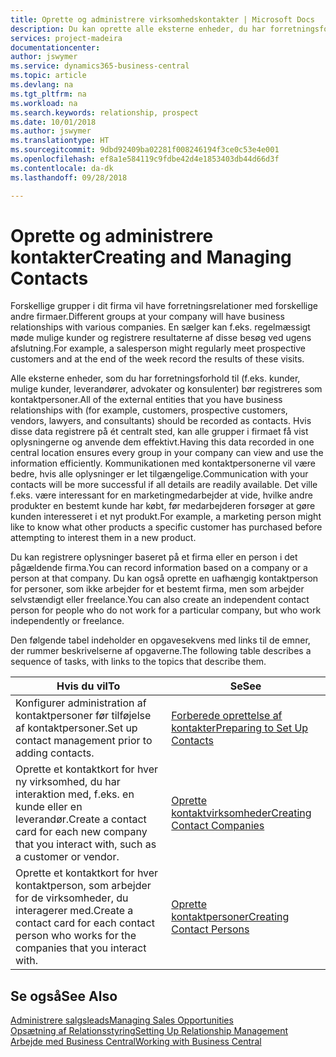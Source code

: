 ```yaml
---
title: Oprette og administrere virksomhedskontakter | Microsoft Docs
description: Du kan oprette alle eksterne enheder, du har forretningsforhold til (f.eks. kundeemner, debitorer, kreditorer og konsulenter) som kontaktpersoner.
services: project-madeira
documentationcenter: 
author: jswymer
ms.service: dynamics365-business-central
ms.topic: article
ms.devlang: na
ms.tgt_pltfrm: na
ms.workload: na
ms.search.keywords: relationship, prospect
ms.date: 10/01/2018
ms.author: jswymer
ms.translationtype: HT
ms.sourcegitcommit: 9dbd92409ba02281f008246194f3ce0c53e4e001
ms.openlocfilehash: ef8a1e584119c9fdbe42d4e1853403db44d66d3f
ms.contentlocale: da-dk
ms.lasthandoff: 09/28/2018

---
```

# <a name="creating-and-managing-contacts"></a><span data-ttu-id="0697a-103">Oprette og administrere kontakter</span><span class="sxs-lookup"><span data-stu-id="0697a-103">Creating and Managing Contacts</span></span>
<span data-ttu-id="0697a-104">Forskellige grupper i dit firma vil have forretningsrelationer med forskellige andre firmaer.</span><span class="sxs-lookup"><span data-stu-id="0697a-104">Different groups at your company will have business relationships with various companies.</span></span> <span data-ttu-id="0697a-105">En sælger kan f.eks. regelmæssigt møde mulige kunder og registrere resultaterne af disse besøg ved ugens afslutning.</span><span class="sxs-lookup"><span data-stu-id="0697a-105">For example, a salesperson might regularly meet prospective customers and at the end of the week record the results of these visits.</span></span>

<span data-ttu-id="0697a-106">Alle eksterne enheder, som du har forretningsforhold til (f.eks. kunder, mulige kunder, leverandører, advokater og konsulenter) bør registreres som kontaktpersoner.</span><span class="sxs-lookup"><span data-stu-id="0697a-106">All of the external entities that you have business relationships with (for example, customers, prospective customers, vendors, lawyers, and consultants) should be recorded as contacts.</span></span> <span data-ttu-id="0697a-107">Hvis disse data registrere på ét centralt sted, kan alle grupper i firmaet få vist oplysningerne og anvende dem effektivt.</span><span class="sxs-lookup"><span data-stu-id="0697a-107">Having this data recorded in one central location ensures every group in your company can view and use the information efficiently.</span></span> <span data-ttu-id="0697a-108">Kommunikationen med kontaktpersonerne vil være bedre, hvis alle oplysninger er let tilgængelige.</span><span class="sxs-lookup"><span data-stu-id="0697a-108">Communication with your contacts will be more successful if all details are readily available.</span></span> <span data-ttu-id="0697a-109">Det ville f.eks. være interessant for en marketingmedarbejder at vide, hvilke andre produkter en bestemt kunde har købt, før medarbejderen forsøger at gøre kunden interesseret i et nyt produkt.</span><span class="sxs-lookup"><span data-stu-id="0697a-109">For example, a marketing person might like to know what other products a specific customer has purchased before attempting to interest them in a new product.</span></span>

<span data-ttu-id="0697a-110">Du kan registrere oplysninger baseret på et firma eller en person i det pågældende firma.</span><span class="sxs-lookup"><span data-stu-id="0697a-110">You can record information based on a company or a person at that company.</span></span> <span data-ttu-id="0697a-111">Du kan også oprette en uafhængig kontaktperson for personer, som ikke arbejder for et bestemt firma, men som arbejder selvstændigt eller freelance.</span><span class="sxs-lookup"><span data-stu-id="0697a-111">You can also create an independent contact person for people who do not work for a particular company, but who work independently or freelance.</span></span>

<span data-ttu-id="0697a-112">Den følgende tabel indeholder en opgavesekvens med links til de emner, der rummer beskrivelserne af opgaverne.</span><span class="sxs-lookup"><span data-stu-id="0697a-112">The following table describes a sequence of tasks, with links to the topics that describe them.</span></span>

| <span data-ttu-id="0697a-113">Hvis du vil</span><span class="sxs-lookup"><span data-stu-id="0697a-113">To</span></span> | <span data-ttu-id="0697a-114">Se</span><span class="sxs-lookup"><span data-stu-id="0697a-114">See</span></span> |
| --- | --- |
| <span data-ttu-id="0697a-115">Konfigurer administration af kontaktpersoner før tilføjelse af kontaktpersoner.</span><span class="sxs-lookup"><span data-stu-id="0697a-115">Set up contact management prior to adding contacts.</span></span> |[<span data-ttu-id="0697a-116">Forberede oprettelse af kontakter</span><span class="sxs-lookup"><span data-stu-id="0697a-116">Preparing to Set Up Contacts</span></span>](marketing-setup-contacts.md) |
| <span data-ttu-id="0697a-117">Oprette et kontaktkort for hver ny virksomhed, du har interaktion med, f.eks. en kunde eller en leverandør.</span><span class="sxs-lookup"><span data-stu-id="0697a-117">Create a contact card for each new company that you interact with, such as a customer or vendor.</span></span> |[<span data-ttu-id="0697a-118">Oprette kontaktvirksomheder</span><span class="sxs-lookup"><span data-stu-id="0697a-118">Creating Contact Companies</span></span>](marketing-create-contact-companies.md) |
| <span data-ttu-id="0697a-119">Oprette et kontaktkort for hver kontaktperson, som arbejder for de virksomheder, du interagerer med.</span><span class="sxs-lookup"><span data-stu-id="0697a-119">Create a contact card for each contact person who works for the companies that you interact with.</span></span> |[<span data-ttu-id="0697a-120">Oprette kontaktpersoner</span><span class="sxs-lookup"><span data-stu-id="0697a-120">Creating Contact Persons</span></span>](marketing-create-contact-persons.md) |

## <a name="see-also"></a><span data-ttu-id="0697a-121">Se også</span><span class="sxs-lookup"><span data-stu-id="0697a-121">See Also</span></span>
[<span data-ttu-id="0697a-122">Administrere salgsleads</span><span class="sxs-lookup"><span data-stu-id="0697a-122">Managing Sales Opportunities</span></span>](marketing-manage-sales-opportunities.md)  
[<span data-ttu-id="0697a-123">Opsætning af Relationsstyring</span><span class="sxs-lookup"><span data-stu-id="0697a-123">Setting Up Relationship Management</span></span>](marketing-setup-marketing.md)  
[<span data-ttu-id="0697a-124">Arbejde med Business Central</span><span class="sxs-lookup"><span data-stu-id="0697a-124">Working with Business Central</span></span>](ui-work-product.md)  

